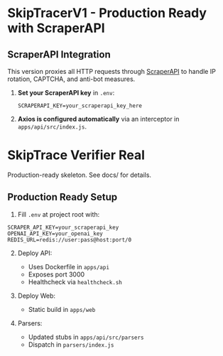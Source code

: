 # SkipTracerV1 - Production Ready with ScraperAPI

## ScraperAPI Integration

This version proxies all HTTP requests through [ScraperAPI](https://www.scraperapi.com) to handle IP rotation, CAPTCHA, and anti-bot measures.

1. **Set your ScraperAPI key** in `.env`:
   ```
   SCRAPERAPI_KEY=your_scraperapi_key_here
   ```

2. **Axios is configured automatically** via an interceptor in `apps/api/src/index.js`.



# SkipTrace Verifier Real

Production-ready skeleton. See docs/ for details.

## Production Ready Setup

1. Fill `.env` at project root with:
```
SCRAPER_API_KEY=your_scraperapi_key
OPENAI_API_KEY=your_openai_key
REDIS_URL=redis://user:pass@host:port/0
```

2. Deploy API:
   - Uses Dockerfile in `apps/api`
   - Exposes port 3000
   - Healthcheck via `healthcheck.sh`

3. Deploy Web:
   - Static build in `apps/web`

4. Parsers:
   - Updated stubs in `apps/api/src/parsers`
   - Dispatch in `parsers/index.js`
